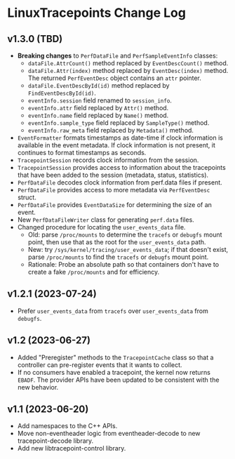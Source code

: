 # LinuxTracepoints Change Log

## v1.3.0 (TBD)

- **Breaking changes** to `PerfDataFile` and `PerfSampleEventInfo` classes:
  - `dataFile.AttrCount()` method replaced by `EventDescCount()` method.
  - `dataFile.Attr(index)` method replaced by `EventDesc(index)` method.
    The returned `PerfEventDesc` object contains an `attr` pointer.
  - `dataFile.EventDescById(id)` method replaced by `FindEventDescById(id)`.
  - `eventInfo.session` field renamed to `session_info`.
  - `eventInfo.attr` field replaced by `Attr()` method.
  - `eventInfo.name` field replaced by `Name()` method.
  - `eventInfo.sample_type` field replaced by `SampleType()` method.
  - `eventInfo.raw_meta` field replaced by `Metadata()` method.
- `EventFormatter` formats timestamps as date-time if clock information is
  available in the event metadata. If clock information is not present, it
  continues to format timestamps as seconds.
- `TracepointSession` records clock information from the session.
- `TracepointSession` provides access to information about the tracepoints
   that have been added to the session (metadata, status, statistics).
- `PerfDataFile` decodes clock information from perf.data files if present.
- `PerfDataFile` provides access to more metadata via `PerfEventDesc` struct.
- `PerfDataFile` provides `EventDataSize` for determining the size of an event.
- New `PerfDataFileWriter` class for generating `perf.data` files.
- Changed procedure for locating the `user_events_data` file.
  - Old: parse `/proc/mounts` to determine the `tracefs` or `debugfs` mount
    point, then use that as the root for the `user_events_data` path.
  - New: try `/sys/kernel/tracing/user_events_data`; if that doesn't exist,
    parse `/proc/mounts` to find the `tracefs` or `debugfs` mount point.
  - Rationale: Probe an absolute path so that containers don't have to
    create a fake `/proc/mounts` and for efficiency.

## v1.2.1 (2023-07-24)

- Prefer `user_events_data` from `tracefs` over `user_events_data` from
  `debugfs`.

## v1.2 (2023-06-27)

- Added "Preregister" methods to the `TracepointCache` class so that a
  controller can pre-register events that it wants to collect.
- If no consumers have enabled a tracepoint, the kernel now returns `EBADF`.
  The provider APIs have been updated to be consistent with the new behavior.

## v1.1 (2023-06-20)

- Add namespaces to the C++ APIs.
- Move non-eventheader logic from eventheader-decode to new tracepoint-decode
  library.
- Add new libtracepoint-control library.
